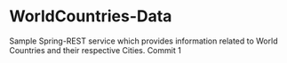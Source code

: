 # WorldCountries-Data

Sample Spring-REST service which provides information related to World Countries and their respective Cities.
Commit 1